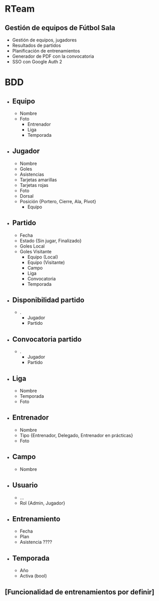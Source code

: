 # RTeam
## Gestión de equipos de Fútbol Sala
- Gestión de equipos, jugadores
- Resultados de partidos
- Planificación de entrenamientos
- Generador de PDF con la convocatoria
- SSO con Google Auth 2

# BDD
- Equipo
    - 
    - Nombre
    - Foto
        - Entrenador
        - Liga
        - Temporada
- Jugador
    -
    - Nombre
    - Goles
    - Asistencias
    - Tarjetas amarillas
    - Tarjetas rojas
    - Foto
    - Dorsal
    - Posición {Portero, Cierre, Ala, Pívot}
        - Equipo
- Partido
    -
    - Fecha
    - Estado {Sin jugar, Finalizado}
    - Goles Local
    - Goles Visitante
        - Equipo (Local)
        - Equipo (Visitante)
        - Campo
        - Liga
        - Convocatoria
        - Temporada
- Disponibilidad partido
    - 
    - .
        - Jugador
        - Partido
- Convocatoria partido
    - 
    - .
        - Jugador
        - Partido
- Liga
    -
    - Nombre
    - Temporada
    - Foto
- Entrenador
    -
    - Nombre
    - Tipo {Entrenador, Delegado, Entrenador en prácticas}
    - Foto
- Campo
    -
    - Nombre
- Usuario
    -
    - ...
    - Rol {Admin, Jugador}
- Entrenamiento
    -
    - Fecha
    - Plan
    - Asistencia ????
- Temporada
    -
    - Año
    - Activa (bool)
## [Funcionalidad de entrenamientos por definir]
